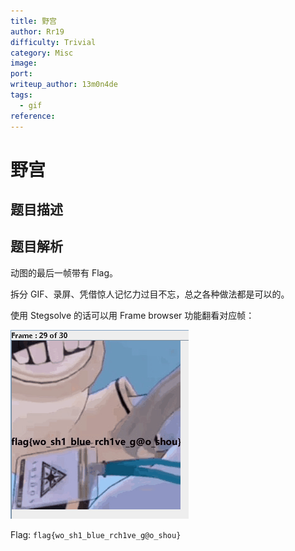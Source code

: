 ```yaml
---
title: 野宫
author: Rr19
difficulty: Trivial
category: Misc
image:
port:
writeup_author: 13m0n4de
tags:
  - gif
reference:
---
```


# 野宫

## 题目描述

## 题目解析

动图的最后一帧带有 Flag。

拆分 GIF、录屏、凭借惊人记忆力过目不忘，总之各种做法都是可以的。

使用 Stegsolve 的话可以用 Frame browser 功能翻看对应帧：

![stegsolve](./writeup/stegsolve.png)

Flag: `flag{wo_sh1_blue_rch1ve_g@o_shou}`
